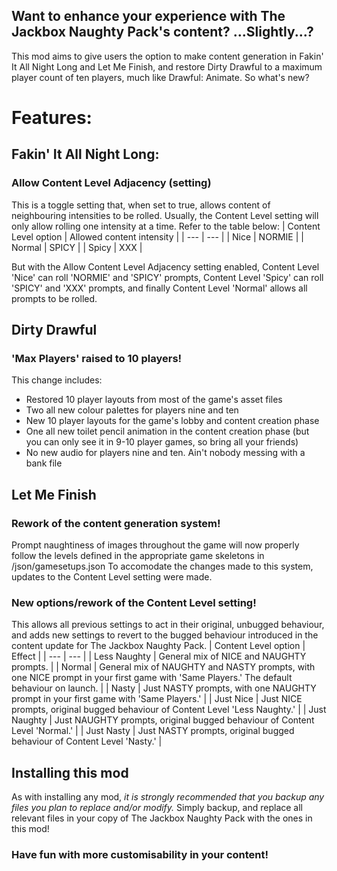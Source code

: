 ## Want to enhance your experience with The Jackbox Naughty Pack's content? ...Slightly...?
This mod aims to give users the option to make content generation in Fakin' It All Night Long and Let Me Finish, and restore Dirty Drawful to a maximum player count of ten players, much like Drawful: Animate. So what's new?

# Features:
## Fakin' It All Night Long:
### Allow Content Level Adjacency (setting)
This is a toggle setting that, when set to true, allows content of neighbouring intensities to be rolled. Usually, the Content Level setting will only allow rolling one intensity at a time. Refer to the table below:
| Content Level option | Allowed content intensity |
| --- | --- |
| Nice | NORMIE |
| Normal | SPICY |
| Spicy | XXX |

But with the Allow Content Level Adjacency setting enabled, Content Level 'Nice' can roll 'NORMIE' and 'SPICY' prompts, Content Level 'Spicy' can roll 'SPICY' and 'XXX' prompts, and finally Content Level 'Normal' allows all prompts to be rolled.

## Dirty Drawful
### 'Max Players' raised to 10 players!
This change includes:
- Restored 10 player layouts from most of the game's asset files
- Two all new colour palettes for players nine and ten
- New 10 player layouts for the game's lobby and content creation phase
- One all new toilet pencil animation in the content creation phase (but you can only see it in 9-10 player games, so bring all your friends)
- No new audio for players nine and ten. Ain't nobody messing with a bank file

## Let Me Finish
### Rework of the content generation system!
Prompt naughtiness of images throughout the game will now properly follow the levels defined in the appropriate game skeletons in /json/gamesetups.json
To accomodate the changes made to this system, updates to the Content Level setting were made.

### New options/rework of the Content Level setting!
This allows all previous settings to act in their original, unbugged behaviour, and adds new settings to revert to the bugged behaviour introduced in the content update for The Jackbox Naughty Pack.
| Content Level option | Effect |
| --- | --- |
| Less Naughty | General mix of NICE and NAUGHTY prompts. |
| Normal | General mix of NAUGHTY and NASTY prompts, with one NICE prompt in your first game with 'Same Players.' The default behaviour on launch. |
| Nasty | Just NASTY prompts, with one NAUGHTY prompt in your first game with 'Same Players.' |
| Just Nice | Just NICE prompts, original bugged behaviour of Content Level 'Less Naughty.' |
| Just Naughty | Just NAUGHTY prompts, original bugged behaviour of Content Level 'Normal.' |
| Just Nasty | Just NASTY prompts, original bugged behaviour of Content Level 'Nasty.' |

## Installing this mod
As with installing any mod, *it is strongly recommended that you backup any files you plan to replace and/or modify.* Simply backup, and replace all relevant files in your copy of The Jackbox Naughty Pack with the ones in this mod!

### Have fun with more customisability in your content!
